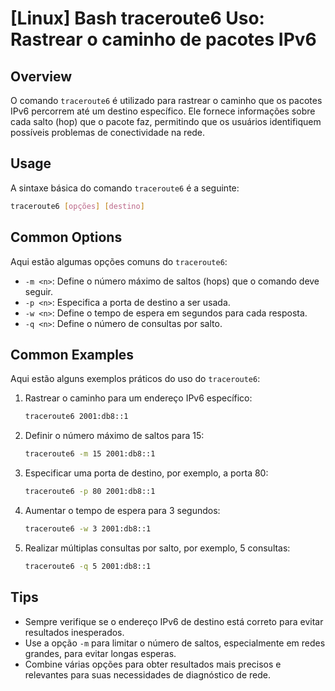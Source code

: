 # [Linux] Bash traceroute6 Uso: Rastrear o caminho de pacotes IPv6

## Overview
O comando `traceroute6` é utilizado para rastrear o caminho que os pacotes IPv6 percorrem até um destino específico. Ele fornece informações sobre cada salto (hop) que o pacote faz, permitindo que os usuários identifiquem possíveis problemas de conectividade na rede.

## Usage
A sintaxe básica do comando `traceroute6` é a seguinte:

```bash
traceroute6 [opções] [destino]
```

## Common Options
Aqui estão algumas opções comuns do `traceroute6`:

- `-m <n>`: Define o número máximo de saltos (hops) que o comando deve seguir.
- `-p <n>`: Especifica a porta de destino a ser usada.
- `-w <n>`: Define o tempo de espera em segundos para cada resposta.
- `-q <n>`: Define o número de consultas por salto.

## Common Examples
Aqui estão alguns exemplos práticos do uso do `traceroute6`:

1. Rastrear o caminho para um endereço IPv6 específico:
   ```bash
   traceroute6 2001:db8::1
   ```

2. Definir o número máximo de saltos para 15:
   ```bash
   traceroute6 -m 15 2001:db8::1
   ```

3. Especificar uma porta de destino, por exemplo, a porta 80:
   ```bash
   traceroute6 -p 80 2001:db8::1
   ```

4. Aumentar o tempo de espera para 3 segundos:
   ```bash
   traceroute6 -w 3 2001:db8::1
   ```

5. Realizar múltiplas consultas por salto, por exemplo, 5 consultas:
   ```bash
   traceroute6 -q 5 2001:db8::1
   ```

## Tips
- Sempre verifique se o endereço IPv6 de destino está correto para evitar resultados inesperados.
- Use a opção `-m` para limitar o número de saltos, especialmente em redes grandes, para evitar longas esperas.
- Combine várias opções para obter resultados mais precisos e relevantes para suas necessidades de diagnóstico de rede.